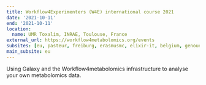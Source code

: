 ```yaml
---
title: Workflow4Experimenters (W4E) international course 2021
date: '2021-10-11'
end: '2021-10-11'
location:
  name: UMR Toxalim, INRAE, Toulouse, France
external_url: https://workflow4metabolomics.org/events
subsites: [eu, pasteur, freiburg, erasmusmc, elixir-it, belgium, genouest]
main_subsite: eu
---
```



Using Galaxy and the Workflow4metabolomics infrastructure to analyse your own metabolomics data. 
